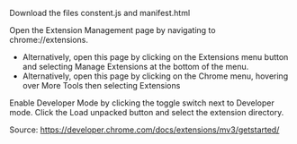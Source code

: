 Download the files constent.js and manifest.html

Open the Extension Management page by navigating to chrome://extensions.
<ul>
  <li>Alternatively, open this page by clicking on the Extensions menu button and selecting Manage Extensions at the bottom of the menu.</li>
  <li>Alternatively, open this page by clicking on the Chrome menu, hovering over More Tools then selecting Extensions</li>
</ul>
Enable Developer Mode by clicking the toggle switch next to Developer mode.
Click the Load unpacked button and select the extension directory.

Source: <href>https://developer.chrome.com/docs/extensions/mv3/getstarted/</hret>
